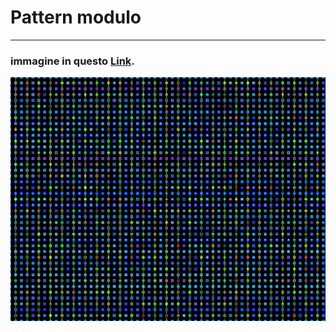# Pattern modulo

--------------------------------------------------------------------------------------------------------------------------------------------------------------------------------------------------------------------------------

### immagine in questo [Link](https://editor.p5js.org/mgabriella/full/BSTZ0IxyS).

![](pattern.png)
